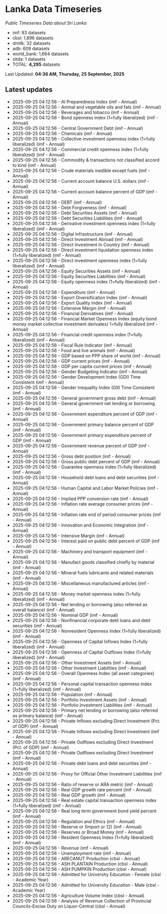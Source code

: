 # Lanka Data Timeseries
*Public Timeseries Data about Sri Lanka*

* imf: 93 datasets
* cbsl: 1,896 datasets
* dmtlk: 32 datasets
* adb: 609 datasets
* world_bank: 1,664 datasets
* sltda: 1 datasets
* TOTAL: **4,295** datasets

Last Updated: **04:36 AM, Thursday, 25 September, 2025**

## Latest updates

* 2025-09-25 04:12:56 - AI Preparedness Index (imf - Annual)
* 2025-09-25 04:12:56 - Animal and vegetable oils and fats (imf - Annual)
* 2025-09-25 04:12:56 - Beverages and tobacco (imf - Annual)
* 2025-09-25 04:12:56 - Bond openness index (1=fully liberalized) (imf - Annual)
* 2025-09-25 04:12:56 - Central Government Debt (imf - Annual)
* 2025-09-25 04:12:56 - Chemicals (imf - Annual)
* 2025-09-25 04:12:56 - Collective investment openness index (1=fully liberalized) (imf - Annual)
* 2025-09-25 04:12:56 - Commercial credit openness index (1=fully liberalized) (imf - Annual)
* 2025-09-25 04:12:56 - Commodity & transactions not classified accord to kind (imf - Annual)
* 2025-09-25 04:12:56 - Crude materials inedible except fuels (imf - Annual)
* 2025-09-25 04:12:56 - Current account balance U.S. dollars (imf - Annual)
* 2025-09-25 04:12:56 - Current account balance percent of GDP (imf - Annual)
* 2025-09-25 04:12:56 - DEBT (imf - Annual)
* 2025-09-25 04:12:56 - Debt Forgiveness (imf - Annual)
* 2025-09-25 04:12:56 - Debt Securities Assets (imf - Annual)
* 2025-09-25 04:12:56 - Debt Securities Liabilities (imf - Annual)
* 2025-09-25 04:12:56 - Derivative investment openness index (1=fully liberalized) (imf - Annual)
* 2025-09-25 04:12:56 - Digital Infrastructure (imf - Annual)
* 2025-09-25 04:12:56 - Direct Investment Abroad (imf - Annual)
* 2025-09-25 04:12:56 - Direct Investment In Country (imf - Annual)
* 2025-09-25 04:12:56 - Direct investment liquidation openness index (1=fully liberalized) (imf - Annual)
* 2025-09-25 04:12:56 - Direct investment openness index (1=fully liberalized) (imf - Annual)
* 2025-09-25 04:12:56 - Equity Securities Assets (imf - Annual)
* 2025-09-25 04:12:56 - Equity Securities Liabilities (imf - Annual)
* 2025-09-25 04:12:56 - Equity openness index (1=fully liberalized) (imf - Annual)
* 2025-09-25 04:12:56 - Expenditure (imf - Annual)
* 2025-09-25 04:12:56 - Export Diversification Index (imf - Annual)
* 2025-09-25 04:12:56 - Export Quality Index (imf - Annual)
* 2025-09-25 04:12:56 - Extensive Margin (imf - Annual)
* 2025-09-25 04:12:56 - Financial Derivatives (imf - Annual)
* 2025-09-25 04:12:56 - Financial Market Openness Index (equity bond money market collective investment derivates) 1=fully liberalized (imf - Annual)
* 2025-09-25 04:12:56 - Financial credit openness index (1=fully liberalized) (imf - Annual)
* 2025-09-25 04:12:56 - Fiscal Rule Indicator (imf - Annual)
* 2025-09-25 04:12:56 - Food and live animals (imf - Annual)
* 2025-09-25 04:12:56 - GDP based on PPP share of world (imf - Annual)
* 2025-09-25 04:12:56 - GDP current prices (imf - Annual)
* 2025-09-25 04:12:56 - GDP per capita current prices (imf - Annual)
* 2025-09-25 04:12:56 - Gender Budgeting Indicator (imf - Annual)
* 2025-09-25 04:12:56 - Gender Development Index (GDI) Time Consistent (imf - Annual)
* 2025-09-25 04:12:56 - Gender Inequality Index (GII) Time Consistent (imf - Annual)
* 2025-09-25 04:12:56 - General government gross debt (imf - Annual)
* 2025-09-25 04:12:56 - General government net lending or borrowing (imf - Annual)
* 2025-09-25 04:12:56 - Government expenditure percent of GDP (imf - Annual)
* 2025-09-25 04:12:56 - Government primary balance percent of GDP (imf - Annual)
* 2025-09-25 04:12:56 - Government primary expenditure percent of GDP (imf - Annual)
* 2025-09-25 04:12:56 - Government revenue percent of GDP (imf - Annual)
* 2025-09-25 04:12:56 - Gross debt position (imf - Annual)
* 2025-09-25 04:12:56 - Gross public debt percent of GDP (imf - Annual)
* 2025-09-25 04:12:56 - Guarantee openness index (1=fully liberalized) (imf - Annual)
* 2025-09-25 04:12:56 - Household debt loans and debt securities (imf - Annual)
* 2025-09-25 04:12:56 - Human Capital and Labor Market Policies (imf - Annual)
* 2025-09-25 04:12:56 - Implied PPP conversion rate (imf - Annual)
* 2025-09-25 04:12:56 - Inflation rate average consumer prices (imf - Annual)
* 2025-09-25 04:12:56 - Inflation rate end of period consumer prices (imf - Annual)
* 2025-09-25 04:12:56 - Innovation and Economic Integration (imf - Annual)
* 2025-09-25 04:12:56 - Intensive Margin (imf - Annual)
* 2025-09-25 04:12:56 - Interest paid on public debt percent of GDP (imf - Annual)
* 2025-09-25 04:12:56 - Machinery and transport equipment (imf - Annual)
* 2025-09-25 04:12:56 - Manufact goods classified chiefly by material (imf - Annual)
* 2025-09-25 04:12:56 - Mineral fuels lubricants and related materials (imf - Annual)
* 2025-09-25 04:12:56 - Miscellaneous manufactured articles (imf - Annual)
* 2025-09-25 04:12:56 - Money market openness index (1=fully liberalized) (imf - Annual)
* 2025-09-25 04:12:56 - Net lending or borrowing (also referred as overall balance) (imf - Annual)
* 2025-09-25 04:12:56 - Nominal GDP (imf - Annual)
* 2025-09-25 04:12:56 - Nonfinancial corporate debt loans and debt securities (imf - Annual)
* 2025-09-25 04:12:56 - Nonresident Openness Index (1=fully liberalized) (imf - Annual)
* 2025-09-25 04:12:56 - Openness of Capital Inflows Index (1=fully liberalized) (imf - Annual)
* 2025-09-25 04:12:56 - Openness of Capital Outflows Index (1=fully liberalized) (imf - Annual)
* 2025-09-25 04:12:56 - Other Investment Assets (imf - Annual)
* 2025-09-25 04:12:56 - Other Investment Liabilities (imf - Annual)
* 2025-09-25 04:12:56 - Overall Openness Index (all asset categories) (imf - Annual)
* 2025-09-25 04:12:56 - Personal capital transaction openness index (1=fully liberalized) (imf - Annual)
* 2025-09-25 04:12:56 - Population (imf - Annual)
* 2025-09-25 04:12:56 - Portfolio Investment Assets (imf - Annual)
* 2025-09-25 04:12:56 - Portfolio Investment Liabilities (imf - Annual)
* 2025-09-25 04:12:56 - Primary net lending or borrowing (also referred as primary balance) (imf - Annual)
* 2025-09-25 04:12:56 - Private Inflows excluding Direct Investment (Pct. of GDP) (imf - Annual)
* 2025-09-25 04:12:56 - Private Inflows excluding Direct Investment (imf - Annual)
* 2025-09-25 04:12:56 - Private Outflows excluding Direct Investment (Pct. of GDP) (imf - Annual)
* 2025-09-25 04:12:56 - Private Outflows excluding Direct Investment (imf - Annual)
* 2025-09-25 04:12:56 - Private debt loans and debt securities (imf - Annual)
* 2025-09-25 04:12:56 - Proxy for Official Other Investment Liabilities (imf - Annual)
* 2025-09-25 04:12:56 - Ratio of reserve or ARA metric (imf - Annual)
* 2025-09-25 04:12:56 - Real GDP growth rate percent (imf - Annual)
* 2025-09-25 04:12:56 - Real GDP growth (imf - Annual)
* 2025-09-25 04:12:56 - Real estate capital transaction openness index (1=fully liberalized) (imf - Annual)
* 2025-09-25 04:12:56 - Real long term government bond yield percent (imf - Annual)
* 2025-09-25 04:12:56 - Regulation and Ethics (imf - Annual)
* 2025-09-25 04:12:56 - Reserve or (Import or 12) (imf - Annual)
* 2025-09-25 04:12:56 - Reserves or Broad Money (imf - Annual)
* 2025-09-25 04:12:56 - Resident Openness Index (1=fully liberalized) (imf - Annual)
* 2025-09-25 04:12:56 - Revenue (imf - Annual)
* 2025-09-25 04:12:56 - Unemployment rate (imf - Annual)
* 2025-09-25 04:12:56 - ARECANUT Production (cbsl - Annual)
* 2025-09-25 04:12:56 - ASH PLANTAIN Production (cbsl - Annual)
* 2025-09-25 04:12:56 - ASH PUMPKIN Production (cbsl - Annual)
* 2025-09-25 04:12:56 - Admitted for University Education - Female (cbsl - Academic Year)
* 2025-09-25 04:12:56 - Admitted for University Education - Male (cbsl - Academic Year)
* 2025-09-25 04:12:56 - Agriculture Volume Index (cbsl - Annual)
* 2025-09-25 04:12:56 - Analysis of Revenue Collection of Provincial Councils-Excise Duty on Liquor-Central (cbsl - Annual)